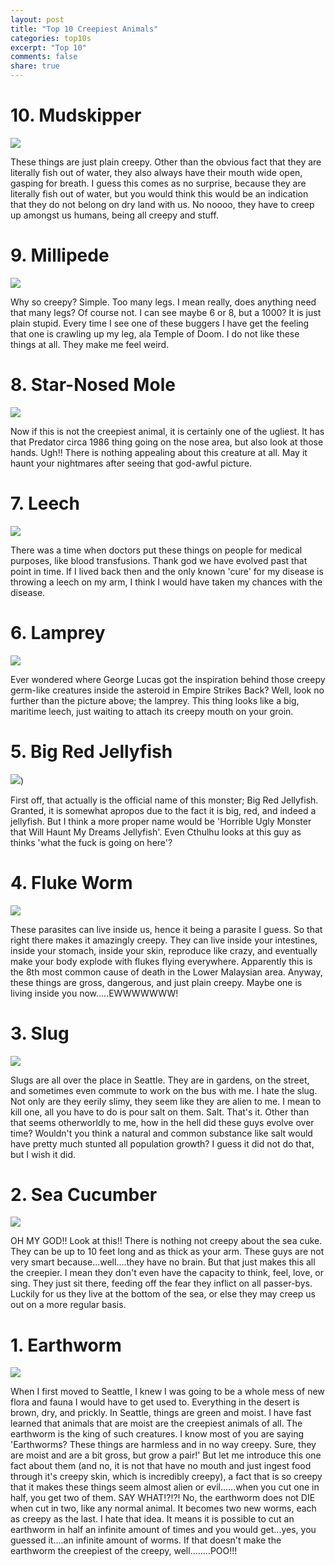 ```yaml
---
layout: post
title: "Top 10 Creepiest Animals"
categories: top10s
excerpt: "Top 10"
comments: false
share: true
---
```




# 10. Mudskipper

![](http://www.japantimes.co.jp/wp-content/uploads/2013/05/nn20130530a6a-870x471.jpg)


These things are just plain creepy. Other than the obvious fact that they are literally fish out of water, they also always have their mouth wide open, gasping for breath. I guess this comes as no surprise, because they are literally fish out of water, but you would think this would be an indication that they do not belong on dry land with us. No noooo, they have to creep up amongst us humans, being all creepy and stuff.






# 9. Millipede

![](https://scjdmcdn.azureedge.net/~/media/raid/bugs/bug-detail-carousel-images/millipede-4.jpg?la=en-US&hash=5A8725AC8B53E6DDA12B5F165A41A5DD2F7A540A)


Why so creepy? Simple. Too many legs. I mean really, does anything need that many legs? Of course not. I can see maybe 6 or 8, but a 1000? It is just plain stupid. Every time I see one of these buggers I have get the feeling that one is crawling up my leg, ala Temple of Doom. I do not like these things at all. They make me feel weird. 




# 8.  Star-Nosed Mole

![](http://www.factzoo.com/sites/all/img/mammals/moles/star-nosed-mole-tentacles.jpg)


Now if this is not the creepiest animal, it is certainly one of the ugliest. It has that Predator circa 1986 thing going on the nose area, but also look at those hands. Ugh!! There is nothing appealing about this creature at all. May it haunt your nightmares after seeing that god-awful picture.


# 7. Leech


![](https://cdn.arstechnica.net/wp-content/uploads/2013/09/leech.jpg)


There was a time when doctors put these things on people for medical purposes, like blood transfusions. Thank god we have evolved past that point in time. If I lived back then and the only known 'cure' for my disease is throwing a leech on my arm, I think I would have taken my chances with the disease. 





# 6.  Lamprey

![](http://www.abresourcesllc.com/wp-content/uploads/2015/09/sea-lamprey.jpg)

Ever wondered where George Lucas got the inspiration behind those creepy germ-like creatures inside the asteroid in Empire Strikes Back? Well, look no further than the picture above; the lamprey. This thing looks like a big, maritime leech, just waiting to attach its creepy mouth on your groin. 



# 5. Big Red Jellyfish


![](http://3.bp.blogspot.com/-uXNmhshS8n4/TeviIlg0Z_I/AAAAAAAAAdU/BazkPc_2JaM/s1600/big_red_jellyfish.jpg))


First off, that actually is the official name of this monster; Big Red Jellyfish. Granted, it is somewhat apropos due to the fact it is big, red, and indeed a jellyfish. But I think a more proper name would be 'Horrible Ugly Monster that Will Haunt My Dreams Jellyfish'. Even Cthulhu looks at this guy as thinks 'what the fuck is going on here'?




# 4. Fluke Worm

![](http://www.healthhype.com/wp-content/uploads/liver_fluke.jpg)

These parasites can live inside us, hence it being a parasite I guess. So that right there makes it amazingly creepy. They can live inside your intestines, inside your stomach, inside your skin, reproduce like crazy, and eventually make your body explode with flukes flying everywhere. Apparently this is the 8th most common cause of death in the Lower Malaysian area. Anyway, these things are gross, dangerous, and just plain creepy. Maybe one is living inside you now.....EWWWWWWW!



# 3. Slug

![](https://cdn.psychologytoday.com/sites/default/files/field_blog_entry_images/slug_0.jpg)


Slugs are all over the place in Seattle. They are in gardens, on the street, and sometimes even commute to work on the bus with me. I hate the slug. Not only are they eerily slimy, they seem like they are alien to me. I mean to kill one, all you have to do is pour salt on them. Salt. That's it. Other than that seems otherworldly to me, how in the hell did these guys evolve over time? Wouldn't you think a natural and common substance like salt would have pretty much stunted all population growth? I guess it did not do that, but I wish it did.


# 2. Sea Cucumber

![](http://voices.nationalgeographic.com/files/2013/03/1471298-as-Smart-Object-1.jpg)

OH MY GOD!! Look at this!! There is nothing not creepy about the sea cuke. They can be up to 10 feet long and as thick as your arm. These guys are not very smart because...well....they have no brain. But that just makes this all the creepier. I mean they don't even have the capacity to think, feel, love, or sing. They just sit there, feeding off the fear they inflict on all passer-bys. Luckily for us they live at the bottom of the sea, or else they may creep us out on a more regular basis.


# 1. Earthworm


![](https://assets.rbl.ms/6453021/980x.jpg)


When I first moved to Seattle, I knew I was going to be a whole mess of new flora and fauna I would have to get used to. Everything in the desert is brown, dry, and prickly. In Seattle, things are green and moist. I have fast learned that animals that are moist are the creepiest animals of all. The earthworm is the king of such creatures. I know most of you are saying 'Earthworms? These things are harmless and in no way creepy. Sure, they are moist and are a bit gross, but grow a pair!' But let me introduce this one fact about them (and no, it is not that have no mouth and just ingest food through it's creepy skin, which is incredibly creepy), a fact that is so creepy that it makes these things seem almost alien or evil......when you cut one in half, you get two of them. SAY WHAT!?!?! No, the earthworm does not DIE when cut in two, like any normal animal. It becomes two new worms, each as creepy as the last. I hate that idea. It means it is possible to cut an earthworm in half an infinite amount of times and you would get...yes, you guessed it....an infinite amount of worms. If that doesn't make the earthworm the creepiest of the creepy, well........POO!!!

